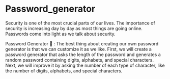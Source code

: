 # Password_generator

Security is one of the most crucial parts of our lives. The importance of security is increasing day by day as most things are going online. Passwords come into light as we talk about security.

Password Generator 🔢 : The best thing about creating our own password generator is that we can customize it as we like. First, we will create a password generator that asks the length of the password and generates a random password containing digits, alphabets, and special characters. Next, we will improve it by asking the number of each type of character, like the number of digits, alphabets, and special characters.
